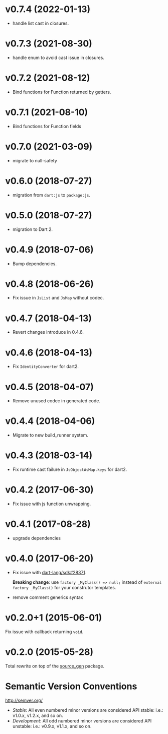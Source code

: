# v0.7.4 (2022-01-13)

- handle list cast in closures.

# v0.7.3 (2021-08-30)

- handle enum to avoid cast issue in closures.

# v0.7.2 (2021-08-12)

- Bind functions for Function returned by getters.

# v0.7.1 (2021-08-10)

- Bind functions for Function fields

# v0.7.0 (2021-03-09)

- migrate to null-safety

# v0.6.0 (2018-07-27)

- migration from `dart:js` to `package:js`.

# v0.5.0 (2018-07-27)

- migration to Dart 2.

# v0.4.9 (2018-07-06)

- Bump dependencies.

# v0.4.8 (2018-06-26)

- Fix issue in `JsList` and `JsMap` without codec.

# v0.4.7 (2018-04-13)

- Revert changes introduce in 0.4.6.

# v0.4.6 (2018-04-13)

- Fix `IdentityConverter` for dart2.

# v0.4.5 (2018-04-07)

- Remove unused codec in generated code.

# v0.4.4 (2018-04-06)

- Migrate to new build_runner system.

# v0.4.3 (2018-03-14)

- Fix runtime cast failure in `JsObjectAsMap.keys` for dart2.

# v0.4.2 (2017-06-30)

- Fix issue with js function unwrapping.

# v0.4.1 (2017-08-28)

- upgrade dependencies

# v0.4.0 (2017-06-20)

- Fix issue with [dart-lang/sdk#28371](https://github.com/dart-lang/sdk/issues/28371).

  **Breaking change**: use `factory _MyClass() => null;` instead of
  `external factory _MyClass()` for your construtor templates.
- remove comment generics syntax

# v0.2.0+1 (2015-06-01)

Fix issue with callback returning `void`.

# v0.2.0 (2015-05-28)

Total rewrite on top of the [source_gen](https://pub.dartlang.org/packages/source_gen)
package.

# Semantic Version Conventions

http://semver.org/

- *Stable*:  All even numbered minor versions are considered API stable:
  i.e.: v1.0.x, v1.2.x, and so on.
- *Development*: All odd numbered minor versions are considered API unstable:
  i.e.: v0.9.x, v1.1.x, and so on.
